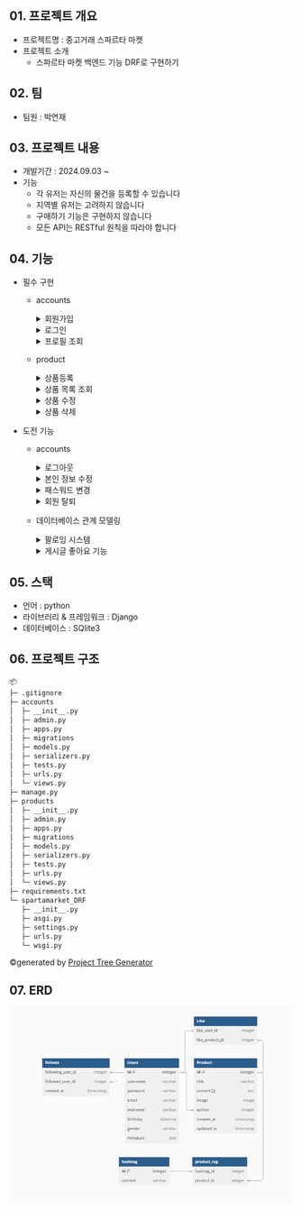 

## 01. 프로젝트 개요
- 프로젝트명 : 중고거래 스파르타 마켓
- 프로젝트 소개
  - 스파르타 마켓 백엔드 기능 DRF로 구현하기
 
## 02. 팀
- 팀원 : 박연재

## 03. 프로젝트 내용
- 개발기간 : 2024.09.03 ~
- 기능
  - 각 유저는 자신의 물건을 등록할 수 있습니다
  - 지역별 유저는 고려하지 않습니다
  - 구매하기 기능은 구현하지 않습니다
  - 모든 API는 RESTful 원칙을 따라야 합니다

## 04. 기능
- 필수 구현
  - accounts
    <details>
      <summary>회원가입</summary>
      <div markdown="1">
  
      - endpoint : /api/accounts/
      - method : POST
      - 조건 
        - username, 비밀번호, 이메일, 이름, 닉네임, 생일 필수입력
        - 성별, 자기소개는 생략 가능

    ![image](./spartamarket-readme-img/signup.png)
        
      </div>
      </details>
    
      <details>
      <summary>로그인</summary>
      <div markdown="1">
  
      - endpoint : /api/accounts/login/
      - method : POST
      - 조건 : 사용자명과 비밀번호 입력 필요
        
    ![image](./spartamarket-readme-img/login.png)
        
      </div>
      </details>
    
      <details>
      <summary>프로필 조회</summary>
      <div markdown="1">
  
      - Endpoint : /api/accounts/&#60;str:username>/
      - method : POST
      - 조건 : 로그인 상태 필요
    
      로그인 됐을때 프로필 조회
    
    ![image](./spartamarket-readme-img/profile-auth-ok.png)

      로그인 안 됐을때 프로필 조회
  
    ![image](./spartamarket-readme-img/profile-not-auth.png)
        
      </div>
      </details>
    
  - product

    <details>
      <summary>상품등록</summary>
      <div markdown="1">
  
      - endpoint : /api/products/
      - method : POST
      - 조건 : 로그인 상태, 제목과 내용, 상품 이미지 입력 필요

      ![image](./spartamarket-readme-img/products-create.png)

      </div>
      </details>

      <details>
      <summary>상품 목록 조회</summary>
      <div markdown="1">
  
      - endpoint : /api/products/
      - method : GET
      - 조건 : 로그인 상태 불필요

      상품 목록 조회 (유효한 페이지)

      ![image](./spartamarket-readme-img/products-get.png)

      상품 목록 조회 (유효하지 않은 페이지)

      ![image](./spartamarket-readme-img/products-not-exist.png)

      </div>
      </details>
    
      <details>
      <summary>상품 수정</summary>
      <div markdown="1">
  
      - endpoint : /api/products/&#60;int:productID>
      - method : PUT
      - 조건 : 로그인 상태, 수정 권한 있는 사용자(게시글 작성자)만 가능

      ![image](./spartamarket-readme-img/product-edit.png)

      </div>
      </details>
  
      <details>
      <summary>상품 삭제</summary>
      <div markdown="1">
  
      - endpoint : /api/products/&#60;int:productID>
      - method : PUT
      - 조건 : 로그인 상태, 수정 권한 있는 사용자(게시글 작성자)만 가능

      상품 삭제 (유효한 사용자)

      ![image](./spartamarket-readme-img/products-delete.png)

      상품 삭제 불가 (유효하지 않은 사용자)

      ![image](./spartamarket-readme-img/products-cannot-delete.png)

      </div>
      </details>
  
    
- 도전 기능
  - accounts
    
    <details>
      <summary>로그아웃</summary>
      <div markdown="1">
  
      - endpoint : /api/accounts/logout/
      - method : POST
      - 조건 : 로그인 상태 필요
    
      ![image](./spartamarket-readme-img/accounts-logout.png)
    
      </div>
      </details>
    
      <details>
      <summary>본인 정보 수정</summary>
      <div markdown="1">
  
      - endpoint : /api/accounts/&#60;str:username>
      - method : PUT
      - 조건 : 이메일, 이름, 닉네임, 생일 입력 필요하며 성별, 자기소개 생략 가능
   
      ![image](./spartamarket-readme-img/profile-edit.png)
 
      </div>
      </details>
    
      <details>
      <summary>패스워드 변경</summary>
      <div markdown="1">
    
      - endpoint : /api/accounts/password/
      - method : PUT
      - 조건 : 기존 패스워드와 변경할 패스워드는 상이해야 함
        <details>
        <summary>비밀번호 변경 실패</summary>
        <div markdown="1">
     
        ![image](./spartamarket-readme-img/changepassword-not-correct.png)
    
        ![image](./spartamarket-readme-img/changepassword-not-correct2.png)
    
        ![image](./spartamarket-readme-img/changepassword-not-correct3.png)
   
        </div>
        </details>
        
        <details>
          <summary>비밀번호 변경 성공</summary>
          <div markdown="1">
       
          ![image](./spartamarket-readme-img/changepassword-success.png)
     
          </div>
          </details>
            </div>
            </details>
    
        <details>
        <summary>회원 탈퇴</summary>
        <div markdown="1">
  
        - endpoint : /api/products/
        - method : DELETE
        - 조건 : 로그인 상태, 비밀번호 재입력 필요
    
        회원 탈퇴 실패 (비밀번호 불일치)
    
        ![image](./spartamarket-readme-img/account-delete-fail.png)
    
        회원 탈퇴 성공 (비밀번호 일치)
    
        ![image](./spartamarket-readme-img/account-delete-success.png)
        </div>
        </details>
  
    - 데이터베이스 관계 모델링
      <details>
          <summary>팔로잉 시스템</summary>
          <div markdown="1">
    
      팔로우하기
    
        ![image](./spartamarket-readme-img/accounts-follow.png)

      팔로우 확인

        ![image](./spartamarket-readme-img/accounts-followinguser.png)

        </div>
        </details>
    
      <details>
          <summary>게시글 좋아요 기능</summary>
          <div markdown="1">
    
      좋아요
    
        ![image](./spartamarket-readme-img/products-like.png)

      좋아요 확인

        ![image](./spartamarket-readme-img/products-likeuser.png)

        </div>
        </details>
  

## 05. 스택
- 언어 : python
- 라이브러리 & 프레임워크 : Django
- 데이터베이스 : SQlite3

## 06. 프로젝트 구조
```
📦 
├─ .gitignore
├─ accounts
│  ├─ __init__.py
│  ├─ admin.py
│  ├─ apps.py
│  ├─ migrations
│  ├─ models.py
│  ├─ serializers.py
│  ├─ tests.py
│  ├─ urls.py
│  └─ views.py
├─ manage.py
├─ products
│  ├─ __init__.py
│  ├─ admin.py
│  ├─ apps.py
│  ├─ migrations
│  ├─ models.py
│  ├─ serializers.py
│  ├─ tests.py
│  ├─ urls.py
│  └─ views.py
├─ requirements.txt
└─ spartamarket_DRF
   ├─ __init__.py
   ├─ asgi.py
   ├─ settings.py
   ├─ urls.py
   └─ wsgi.py
```
©generated by [Project Tree Generator](https://woochanleee.github.io/project-tree-generator)

## 07. ERD

![image](./spartamarket-readme-img/ERD.png)


